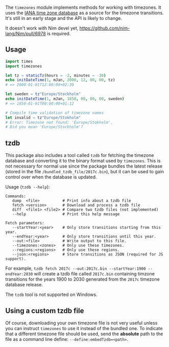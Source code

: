 The `timezones` module implements methods for working with timezones. It uses the [IANA time zone database](https://en.wikipedia.org/wiki/Tz_database) as a source for the timezone transitions. It's still in an early stage
and the API is likely to change.

It doesn't work with Nim devel yet, https://github.com/nim-lang/Nim/pull/6978 is required.

## Usage
```nim
import times
import timezones

let tz = staticTz(hours = -2, minutes = -30)
echo initDateTime(1, mJan, 2000, 12, 00, 00, tz)
# => 2000-01-01T12:00:00+02:30

let sweden = tz"Europe/Stockholm"
echo initDateTime(1, mJan, 1850, 00, 00, 00, sweden)
# => 1850-01-01T00:00:00+01:12

# Compile time validation of timezone names
let invalid = tz"Europe/Stokholm"
# Error: Timezone not found: 'Europe/Stokholm'.
# Did you mean 'Europe/Stockholm'?
```

## tzdb
This package also includes a tool called `tzdb` for fetching the timezone database and converting it to
the binary format used by `timezones`. This is not necessary for normal use since the package bundles the latest
release (stored in the file `/bundled_tzdb_file/2017c.bin`), but it can be used to gain control over when the database is updated.

Usage (`tzdb --help`):
 ```
Commands:
    dump  <file>          # Print info about a tzdb file
    fetch <version>       # Download and process a tzdb file
    diff  <file1> <file2> # Compare two tzdb files (not implemented)
    --help                # Print this help message

Fetch parameters:
    --startYear:<year>    # Only store transitions starting from this year.
    --endYear:<year>      # Only store transitions until this year.
    --out:<file>          # Write output to this file.
    --timezones:<zones>   # Only use these timezones.
    --regions:<regions>   # Only use these regions.
    --json:<regions>      # Store transitions as JSON (required for JS support).
```

For example, `tzdb fetch 2017c --out:2017c.bin --startYear:1900 --endYear:2030` will create a tzdb file called `2017c.bin` containing
timzone transitions for the years 1900 to 2030 generated from the `2017c` timezone database release.

The `tzdb` tool is not supported on Windows.

## Using a custom tzdb file
Of course, downloading your own timezone file is not very useful unless you can instruct `timezones` to use it instead of the bundled one.
To indicate that a different timezone file should be used, send the __absolute__ path to the file as a command line define: `--define:embedTzdb=<path>`.